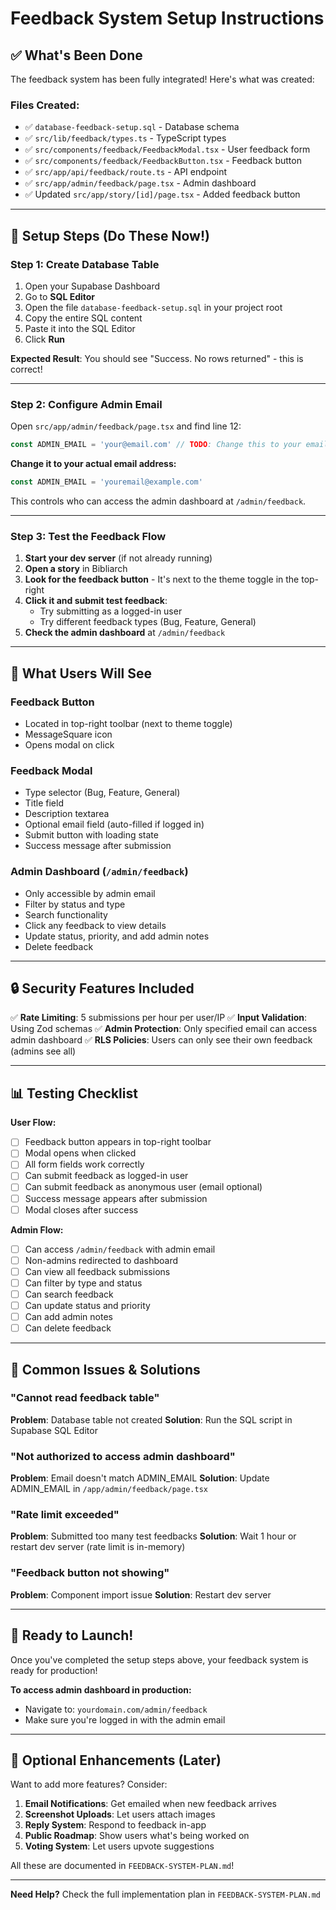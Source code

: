 # Feedback System Setup Instructions

## ✅ What's Been Done

The feedback system has been fully integrated! Here's what was created:

### Files Created:
- ✅ `database-feedback-setup.sql` - Database schema
- ✅ `src/lib/feedback/types.ts` - TypeScript types
- ✅ `src/components/feedback/FeedbackModal.tsx` - User feedback form
- ✅ `src/components/feedback/FeedbackButton.tsx` - Feedback button
- ✅ `src/app/api/feedback/route.ts` - API endpoint
- ✅ `src/app/admin/feedback/page.tsx` - Admin dashboard
- ✅ Updated `src/app/story/[id]/page.tsx` - Added feedback button

---

## 🚀 Setup Steps (Do These Now!)

### Step 1: Create Database Table

1. Open your Supabase Dashboard
2. Go to **SQL Editor**
3. Open the file `database-feedback-setup.sql` in your project root
4. Copy the entire SQL content
5. Paste it into the SQL Editor
6. Click **Run**

**Expected Result**: You should see "Success. No rows returned" - this is correct!

---

### Step 2: Configure Admin Email

Open `src/app/admin/feedback/page.tsx` and find line 12:

```typescript
const ADMIN_EMAIL = 'your@email.com' // TODO: Change this to your email
```

**Change it to your actual email address:**

```typescript
const ADMIN_EMAIL = 'youremail@example.com'
```

This controls who can access the admin dashboard at `/admin/feedback`.

---

### Step 3: Test the Feedback Flow

1. **Start your dev server** (if not already running)
2. **Open a story** in Bibliarch
3. **Look for the feedback button** - It's next to the theme toggle in the top-right
4. **Click it and submit test feedback**:
   - Try submitting as a logged-in user
   - Try different feedback types (Bug, Feature, General)
5. **Check the admin dashboard** at `/admin/feedback`

---

## 🎨 What Users Will See

### Feedback Button
- Located in top-right toolbar (next to theme toggle)
- MessageSquare icon
- Opens modal on click

### Feedback Modal
- Type selector (Bug, Feature, General)
- Title field
- Description textarea
- Optional email field (auto-filled if logged in)
- Submit button with loading state
- Success message after submission

### Admin Dashboard (`/admin/feedback`)
- Only accessible by admin email
- Filter by status and type
- Search functionality
- Click any feedback to view details
- Update status, priority, and add admin notes
- Delete feedback

---

## 🔒 Security Features Included

✅ **Rate Limiting**: 5 submissions per hour per user/IP
✅ **Input Validation**: Using Zod schemas
✅ **Admin Protection**: Only specified email can access admin dashboard
✅ **RLS Policies**: Users can only see their own feedback (admins see all)

---

## 📊 Testing Checklist

**User Flow:**
- [ ] Feedback button appears in top-right toolbar
- [ ] Modal opens when clicked
- [ ] All form fields work correctly
- [ ] Can submit feedback as logged-in user
- [ ] Can submit feedback as anonymous user (email optional)
- [ ] Success message appears after submission
- [ ] Modal closes after success

**Admin Flow:**
- [ ] Can access `/admin/feedback` with admin email
- [ ] Non-admins redirected to dashboard
- [ ] Can view all feedback submissions
- [ ] Can filter by type and status
- [ ] Can search feedback
- [ ] Can update status and priority
- [ ] Can add admin notes
- [ ] Can delete feedback

---

## 🎯 Common Issues & Solutions

### "Cannot read feedback table"
**Problem**: Database table not created
**Solution**: Run the SQL script in Supabase SQL Editor

### "Not authorized to access admin dashboard"
**Problem**: Email doesn't match ADMIN_EMAIL
**Solution**: Update ADMIN_EMAIL in `/app/admin/feedback/page.tsx`

### "Rate limit exceeded"
**Problem**: Submitted too many test feedbacks
**Solution**: Wait 1 hour or restart dev server (rate limit is in-memory)

### "Feedback button not showing"
**Problem**: Component import issue
**Solution**: Restart dev server

---

## 🚀 Ready to Launch!

Once you've completed the setup steps above, your feedback system is ready for production!

**To access admin dashboard in production:**
- Navigate to: `yourdomain.com/admin/feedback`
- Make sure you're logged in with the admin email

---

## 🎨 Optional Enhancements (Later)

Want to add more features? Consider:

1. **Email Notifications**: Get emailed when new feedback arrives
2. **Screenshot Uploads**: Let users attach images
3. **Reply System**: Respond to feedback in-app
4. **Public Roadmap**: Show users what's being worked on
5. **Voting System**: Let users upvote suggestions

All these are documented in `FEEDBACK-SYSTEM-PLAN.md`!

---

**Need Help?** Check the full implementation plan in `FEEDBACK-SYSTEM-PLAN.md`
